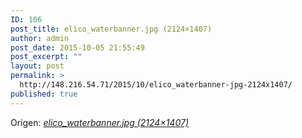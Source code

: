 ```yaml
---
ID: 106
post_title: elico_waterbanner.jpg (2124×1407)
author: admin
post_date: 2015-10-05 21:55:49
post_excerpt: ""
layout: post
permalink: >
  http://148.216.54.71/2015/10/elico_waterbanner-jpg-2124x1407/
published: true
---
```

<a href="http://www.elico.co/images/elico_waterbanner.jpg"><img class="alignnone size-full" src="http://148.216.54.71/wp-content/uploads/2015/10/elico_waterbanner2.jpg" alt="" /></a>Origen: <em><a href="http://www.elico.co/images/elico_waterbanner.jpg">elico_waterbanner.jpg (2124×1407)</a></em>
